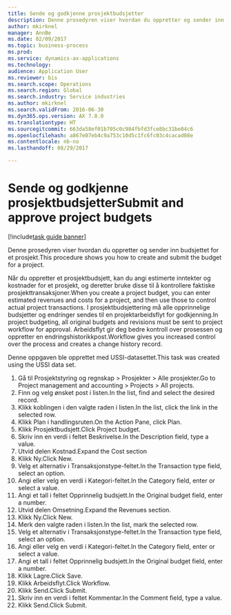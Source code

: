 ```yaml
--- 
title: Sende og godkjenne prosjektbudsjetter
description: Denne prosedyren viser hvordan du oppretter og sender inn budsjettet for et prosjekt.
author: mkirknel
manager: AnnBe
ms.date: 02/09/2017
ms.topic: business-process
ms.prod: 
ms.service: dynamics-ax-applications
ms.technology: 
audience: Application User
ms.reviewer: bis
ms.search.scope: Operations
ms.search.region: Global
ms.search.industry: Service industries
ms.author: mkirknel
ms.search.validFrom: 2016-06-30
ms.dyn365.ops.version: AX 7.0.0
ms.translationtype: HT
ms.sourcegitcommit: 663da58ef01b705c0c984fbfd3fce8bc31be04c6
ms.openlocfilehash: a867e07eb4c9a753c10d5c1fc6fc03c4cacad08e
ms.contentlocale: nb-no
ms.lasthandoff: 08/29/2017

---
```

# <a name="submit-and-approve-project-budgets"></a><span data-ttu-id="618cb-103">Sende og godkjenne prosjektbudsjetter</span><span class="sxs-lookup"><span data-stu-id="618cb-103">Submit and approve project budgets</span></span>

[!include[task guide banner](../../includes/task-guide-banner.md)]

<span data-ttu-id="618cb-104">Denne prosedyren viser hvordan du oppretter og sender inn budsjettet for et prosjekt.</span><span class="sxs-lookup"><span data-stu-id="618cb-104">This procedure shows you how to create and submit the budget for a project.</span></span> 

<span data-ttu-id="618cb-105">Når du oppretter et prosjektbudsjett, kan du angi estimerte inntekter og kostnader for et prosjekt, og deretter bruke disse til å kontrollere faktiske prosjekttransaksjoner.</span><span class="sxs-lookup"><span data-stu-id="618cb-105">When you create a project budget, you can enter estimated revenues and costs for a project, and then use those to control actual project transactions.</span></span> <span data-ttu-id="618cb-106">I prosjektbudsjettering må alle opprinnelige budsjetter og endringer sendes til en projektarbeidsflyt for godkjenning.</span><span class="sxs-lookup"><span data-stu-id="618cb-106">In project budgeting, all original budgets and revisions must be sent to project workflow for approval.</span></span> <span data-ttu-id="618cb-107">Arbeidsflyt gir deg bedre kontroll over prosessen og oppretter en endringshistorikkpost.</span><span class="sxs-lookup"><span data-stu-id="618cb-107">Workflow gives you increased control over the process and creates a change history record.</span></span>

<span data-ttu-id="618cb-108">Denne oppgaven ble opprettet med USSI-datasettet.</span><span class="sxs-lookup"><span data-stu-id="618cb-108">This task was created using the USSI data set.</span></span>

1. <span data-ttu-id="618cb-109">Gå til Prosjektstyring og regnskap > Prosjekter > Alle prosjekter.</span><span class="sxs-lookup"><span data-stu-id="618cb-109">Go to Project management and accounting > Projects > All projects.</span></span>
2. <span data-ttu-id="618cb-110">Finn og velg ønsket post i listen.</span><span class="sxs-lookup"><span data-stu-id="618cb-110">In the list, find and select the desired record.</span></span>
3. <span data-ttu-id="618cb-111">Klikk koblingen i den valgte raden i listen.</span><span class="sxs-lookup"><span data-stu-id="618cb-111">In the list, click the link in the selected row.</span></span>
4. <span data-ttu-id="618cb-112">Klikk Plan i handlingsruten.</span><span class="sxs-lookup"><span data-stu-id="618cb-112">On the Action Pane, click Plan.</span></span>
5. <span data-ttu-id="618cb-113">Klikk Prosjektbudsjett.</span><span class="sxs-lookup"><span data-stu-id="618cb-113">Click Project budget.</span></span>
6. <span data-ttu-id="618cb-114">Skriv inn en verdi i feltet Beskrivelse.</span><span class="sxs-lookup"><span data-stu-id="618cb-114">In the Description field, type a value.</span></span>
7. <span data-ttu-id="618cb-115">Utvid delen Kostnad.</span><span class="sxs-lookup"><span data-stu-id="618cb-115">Expand the Cost section</span></span>
8. <span data-ttu-id="618cb-116">Klikk Ny.</span><span class="sxs-lookup"><span data-stu-id="618cb-116">Click New.</span></span>
9. <span data-ttu-id="618cb-117">Velg et alternativ i Transaksjonstype-feltet.</span><span class="sxs-lookup"><span data-stu-id="618cb-117">In the Transaction type field, select an option.</span></span>
10. <span data-ttu-id="618cb-118">Angi eller velg en verdi i Kategori-feltet.</span><span class="sxs-lookup"><span data-stu-id="618cb-118">In the Category field, enter or select a value.</span></span>
11. <span data-ttu-id="618cb-119">Angi et tall i feltet Opprinnelig budsjett.</span><span class="sxs-lookup"><span data-stu-id="618cb-119">In the Original budget field, enter a number.</span></span>
12. <span data-ttu-id="618cb-120">Utvid delen Omsetning.</span><span class="sxs-lookup"><span data-stu-id="618cb-120">Expand the Revenues section.</span></span>
13. <span data-ttu-id="618cb-121">Klikk Ny.</span><span class="sxs-lookup"><span data-stu-id="618cb-121">Click New.</span></span>
14. <span data-ttu-id="618cb-122">Merk den valgte raden i listen.</span><span class="sxs-lookup"><span data-stu-id="618cb-122">In the list, mark the selected row.</span></span>
15. <span data-ttu-id="618cb-123">Velg et alternativ i Transaksjonstype-feltet.</span><span class="sxs-lookup"><span data-stu-id="618cb-123">In the Transaction type field, select an option.</span></span>
16. <span data-ttu-id="618cb-124">Angi eller velg en verdi i Kategori-feltet.</span><span class="sxs-lookup"><span data-stu-id="618cb-124">In the Category field, enter or select a value.</span></span>
17. <span data-ttu-id="618cb-125">Angi et tall i feltet Opprinnelig budsjett.</span><span class="sxs-lookup"><span data-stu-id="618cb-125">In the Original budget field, enter a number.</span></span>
18. <span data-ttu-id="618cb-126">Klikk Lagre.</span><span class="sxs-lookup"><span data-stu-id="618cb-126">Click Save.</span></span>
19. <span data-ttu-id="618cb-127">Klikk Arbeidsflyt.</span><span class="sxs-lookup"><span data-stu-id="618cb-127">Click Workflow.</span></span>
20. <span data-ttu-id="618cb-128">Klikk Send.</span><span class="sxs-lookup"><span data-stu-id="618cb-128">Click Submit.</span></span>
21. <span data-ttu-id="618cb-129">Skriv inn en verdi i feltet Kommentar.</span><span class="sxs-lookup"><span data-stu-id="618cb-129">In the Comment field, type a value.</span></span>
22. <span data-ttu-id="618cb-130">Klikk Send.</span><span class="sxs-lookup"><span data-stu-id="618cb-130">Click Submit.</span></span>


